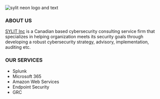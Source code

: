 ![sylit neon logo and text](https://user-images.githubusercontent.com/110943890/208584461-b93ec80b-459f-49a7-8bc9-2d9d0b3c0f2f.png)

### ABOUT US
[SYLIT Inc](http://sylit.ca) is a Canadian based cybersecurity consulting service firm that specializes in helping organization meets its security goals through developing a robust cybersecurity strategy, advisory, implementation, auditing etc.

### OUR SERVICES
- Splunk
- Microsoft 365
- Amazon Web Services
- Endpoint Security
- GRC
